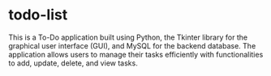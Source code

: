 # todo-list
This is a To-Do application built using Python, the Tkinter library for the graphical user interface (GUI), and MySQL for the backend database. The application allows users to manage their tasks efficiently with functionalities to add, update, delete, and view tasks.
